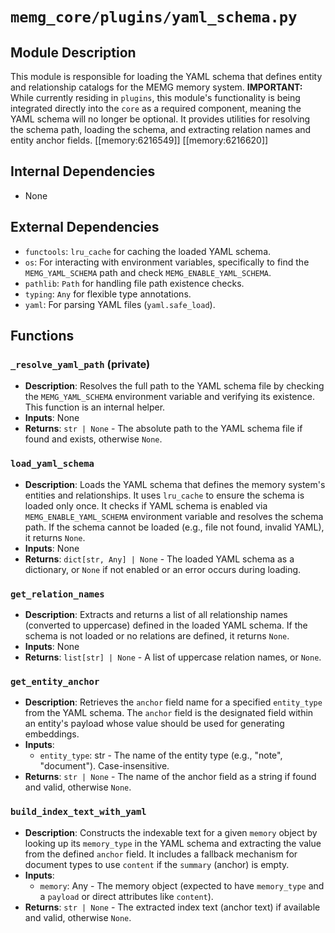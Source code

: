 # `memg_core/plugins/yaml_schema.py`

## Module Description
This module is responsible for loading the YAML schema that defines entity and relationship catalogs for the MEMG memory system. **IMPORTANT:** While currently residing in `plugins`, this module's functionality is being integrated directly into the `core` as a required component, meaning the YAML schema will no longer be optional. It provides utilities for resolving the schema path, loading the schema, and extracting relation names and entity anchor fields. [[memory:6216549]] [[memory:6216620]]

## Internal Dependencies
- None

## External Dependencies
- `functools`: `lru_cache` for caching the loaded YAML schema.
- `os`: For interacting with environment variables, specifically to find the `MEMG_YAML_SCHEMA` path and check `MEMG_ENABLE_YAML_SCHEMA`.
- `pathlib`: `Path` for handling file path existence checks.
- `typing`: `Any` for flexible type annotations.
- `yaml`: For parsing YAML files (`yaml.safe_load`).

## Functions

### `_resolve_yaml_path` (private)
- **Description**: Resolves the full path to the YAML schema file by checking the `MEMG_YAML_SCHEMA` environment variable and verifying its existence. This function is an internal helper.
- **Inputs**: None
- **Returns**: `str | None` - The absolute path to the YAML schema file if found and exists, otherwise `None`.

### `load_yaml_schema`
- **Description**: Loads the YAML schema that defines the memory system's entities and relationships. It uses `lru_cache` to ensure the schema is loaded only once. It checks if YAML schema is enabled via `MEMG_ENABLE_YAML_SCHEMA` environment variable and resolves the schema path. If the schema cannot be loaded (e.g., file not found, invalid YAML), it returns `None`.
- **Inputs**: None
- **Returns**: `dict[str, Any] | None` - The loaded YAML schema as a dictionary, or `None` if not enabled or an error occurs during loading.

### `get_relation_names`
- **Description**: Extracts and returns a list of all relationship names (converted to uppercase) defined in the loaded YAML schema. If the schema is not loaded or no relations are defined, it returns `None`.
- **Inputs**: None
- **Returns**: `list[str] | None` - A list of uppercase relation names, or `None`.

### `get_entity_anchor`
- **Description**: Retrieves the `anchor` field name for a specified `entity_type` from the YAML schema. The `anchor` field is the designated field within an entity's payload whose value should be used for generating embeddings.
- **Inputs**:
  - `entity_type`: str - The name of the entity type (e.g., "note", "document"). Case-insensitive.
- **Returns**: `str | None` - The name of the anchor field as a string if found and valid, otherwise `None`.

### `build_index_text_with_yaml`
- **Description**: Constructs the indexable text for a given `memory` object by looking up its `memory_type` in the YAML schema and extracting the value from the defined `anchor` field. It includes a fallback mechanism for document types to use `content` if the `summary` (anchor) is empty.
- **Inputs**:
  - `memory`: Any - The memory object (expected to have `memory_type` and a `payload` or direct attributes like `content`).
- **Returns**: `str | None` - The extracted index text (anchor text) if available and valid, otherwise `None`.
